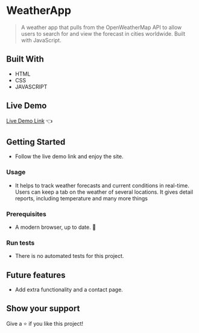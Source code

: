
# WeatherApp

>  A weather app that pulls from the OpenWeatherMap API to allow users to search for and view the forecast in cities worldwide. Built with JavaScript.

## Built With

- HTML 
- CSS
- JAVASCRIPT

## Live Demo

[Live Demo Link](https://samirpaul1.github.io/WeatherApp/) :point_left:

## Getting Started
- Follow the live demo link and enjoy the site.

### Usage
- It helps to track weather forecasts and current conditions in real-time. Users can keep a tab on the weather of several locations. It gives detail reports, including temperature and many more things


### Prerequisites

- A modern browser, up to date.  :muscle:

### Run tests

- There is no automated tests for this project.

## Future features

- Add extra functionality and a contact page.

## Show your support

Give a ⭐️ if you like this project!
